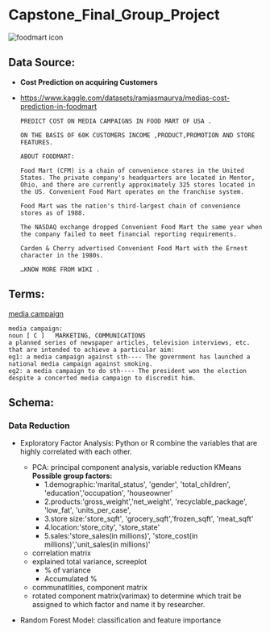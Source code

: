 # Capstone_Final_Group_Project

![foodmart icon](https://user-images.githubusercontent.com/105877888/194212188-13bd50bd-f078-464c-8bbe-8e88598a0667.jpeg)

## Data Source:
- **Cost Prediction on acquiring Customers**
- https://www.kaggle.com/datasets/ramjasmaurya/medias-cost-prediction-in-foodmart

  ```
  PREDICT COST ON MEDIA CAMPAIGNS IN FOOD MART OF USA .

  ON THE BASIS OF 60K CUSTOMERS INCOME ,PRODUCT,PROMOTION AND STORE FEATURES.

  ABOUT FOODMART:

  Food Mart (CFM) is a chain of convenience stores in the United States. The private company's headquarters are located in Mentor, Ohio, and there are currently approximately 325 stores located in the US. Convenient Food Mart operates on the franchise system.

  Food Mart was the nation's third-largest chain of convenience stores as of 1988.

  The NASDAQ exchange dropped Convenient Food Mart the same year when the company failed to meet financial reporting requirements.

  Carden & Cherry advertised Convenient Food Mart with the Ernest character in the 1980s.

  …KNOW MORE FROM WIKI .
  ```

## Terms: 
[media campaign](https://dictionary.cambridge.org/dictionary/english/media-campaign)
```
media campaign: 
noun [ C ]   MARKETING, COMMUNICATIONS
a planned series of newspaper articles, television interviews, etc. that are intended to achieve a particular aim:
eg1: a media campaign against sth---- The government has launched a national media campaign against smoking.
eg2: a media campaign to do sth---- The president won the election despite a concerted media campaign to discredit him.
```

## Schema:
###  Data Reduction
- Exploratory Factor Analysis: Python or R
    combine the variables that are highly correlated with each other. 
  - PCA: principal component analysis, variable reduction KMeans
    **Possible group factors:** 
    - 1.demographic:'marital_status', 'gender', 'total_children', 'education','occupation', 'houseowner'
    - 2.products:'gross_weight','net_weight', 'recyclable_package', 'low_fat', 'units_per_case',
    - 3.store size:'store_sqft', 'grocery_sqft','frozen_sqft', 'meat_sqft' 
    - 4.location:'store_city', 'store_state'
    - 5.sales:'store_sales(in millions)', 'store_cost(in millions)','unit_sales(in millions)'
  - correlation matrix
  - explained total variance, screeplot
    - % of variance
    - Accumulated %
  - communatlities, component matrix
  - rotated component matrix(varimax)
    to determine which trait be assigned to which factor and name it by researcher.


- Random Forest Model: classification and feature importance
